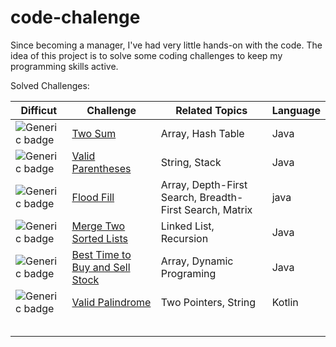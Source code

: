 # code-chalenge

Since becoming a manager, I've had very little hands-on with the code. The idea of this project is to solve some coding challenges to keep my programming skills active.

Solved Challenges:

| Difficut                                                       | Challenge                                                                                                                     | Related Topics                                          | Language |
|----------------------------------------------------------------|-------------------------------------------------------------------------------------------------------------------------------|---------------------------------------------------------|----------|
| ![ Generic badge]( https://img.shields.io/badge/-Easy-<>.svg ) | [Two Sum]( https://github.com/nielsenteixeira/code-challenge/tree/main/src/TwoSum )                                           | Array, Hash Table                                       | Java     |
| ![ Generic badge]( https://img.shields.io/badge/-Easy-<>.svg ) | [Valid Parentheses]( https://github.com/nielsenteixeira/code-challenge/tree/main/src/ValidParentheses)                        | String, Stack                                           | Java     |
| ![ Generic badge]( https://img.shields.io/badge/-Easy-<>.svg ) | [Flood Fill]( https://github.com/nielsenteixeira/code-challenge/tree/main/src/FloodFill)                                      | Array, Depth-First Search, Breadth-First Search, Matrix | java     |
| ![ Generic badge]( https://img.shields.io/badge/-Easy-<>.svg ) | [Merge Two Sorted Lists]( https://github.com/nielsenteixeira/code-challenge/tree/main/src/MergeTwoSortedLists)                | Linked List, Recursion                                  | Java     |
| ![ Generic badge]( https://img.shields.io/badge/-Easy-<>.svg ) | [Best Time to Buy and Sell Stock]( https://github.com/nielsenteixeira/code-challenge/tree/main/src/BestTimeToBuyAndSellStock) | Array, Dynamic Programing                               | Java     |
| ![ Generic badge]( https://img.shields.io/badge/-Easy-<>.svg ) | [Valid Palindrome]( https://github.com/nielsenteixeira/code-challenge/tree/main/src/ValidPalindrome)                          | Two Pointers, String                                    | Kotlin   |
|                                                                |                                                                                                                               |                                                         |          |
|                                                                |                                                                                                                               |                                                         |          |
|                                                                |                                                                                                                               |                                                         |          |
|                                                                |                                                                                                                               |                                                         |          |
|                                                                |                                                                                                                               |                                                         |          |                                                  |                                                                                                                               |                                                         |